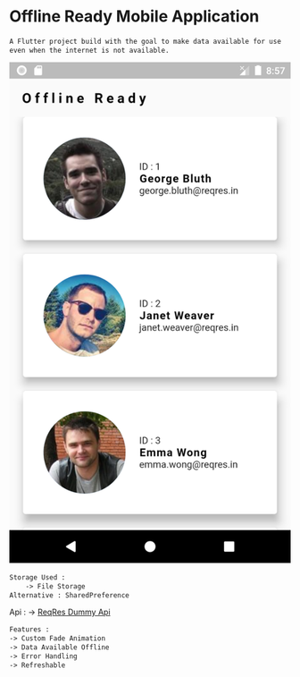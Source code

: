 # Offline Ready Mobile Application

    A Flutter project build with the goal to make data available for use even when the internet is not available.

<img src = "ScreenShots/home.png" >

    Storage Used :
        -> File Storage
    Alternative : SharedPreference

Api :
-> [ReqRes Dummy Api](https://reqres.in/api/users?page=1)

    Features :
    -> Custom Fade Animation
    -> Data Available Offline
    -> Error Handling
    -> Refreshable


    
